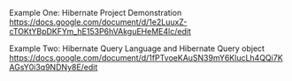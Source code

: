 Example One: Hibernate Project Demonstration
https://docs.google.com/document/d/1e2LuuxZ-cTOKtYBpDKFYm_hE153P6hVAkguEHeME4lc/edit

Example Two: Hibernate Query Language and Hibernate Query object
https://docs.google.com/document/d/1fPTvoeKAuSN39mY6KlucLh4QQi7KAGsY0i3q9NDNy8E/edit